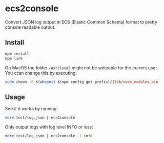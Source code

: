 # ecs2console

Convert JSON log output in ECS (Elastic Common Schema) format to pretty console readable output. 

## Install

``` bash
npm install
npm link
```

On MacOS the folder  `/usr/local` might not be writeable for the current user. You ccan change this by executing:
``` bash
sudo chown -R $(whoami) $(npm config get prefix)/{lib/node_modules,bin,share}
```

## Usage

See if it works by running:
``` bash
more test/log.json | ecs2console
```

Only output logs with log level INFO or less:
``` bash
more test/log.json | ecs2console -l info
```
